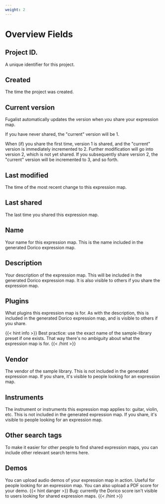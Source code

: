 ```yaml
---
weight: 2
---
```


# Overview Fields

## Project ID.

A unique identifier for this project.

## Created

The time the project was created.

## Current version

Fugalist automatically updates the version when you share your expression map.

If you have never shared, the "current" version will be 1. 

When (if) you share the first time, version 1 is shared, and the "current" version is immediately incremented to 2.
Further modification will go into version 2, which is not yet shared. 
If you subsequently share version 2, the "current" version will be incremented to 3, and so forth.

## Last modified

The time of the most recent change to this expression map.

## Last shared

The last time you shared this expression map. 

## Name

Your name for this expression map. This is the name included in the generated Dorico expression map. 

## Description

Your description of the expression map.
This will be included in the generated Dorico expression map. It is also visible to others if you
share the expression map.

## Plugins

What plugins this expression map is for. 
As with the description, this is included in the generated Dorico expression map, 
and is visible to others if you share.

{{< hint info >}}
Best practice: use the exact name of the sample-library preset if one exists. 
That way there's no ambiguity about what the expression map is for.
{{< /hint >}}

## Vendor

The vendor of the sample library. This is not included in the generated expression map. If you share, it's visible
to people looking for an expression map.

## Instruments

The instrument or instruments this expression map applies to: guitar, violin, etc.
This is not included in the generated expression map.
If you share, it's visible to people looking for an expression map.

## Other search tags

To make it easier for other people to find shared expression maps, you can include other relevant search terms here.

## Demos

You can upload audio demos of your expression map in action. Useful for people looking for an expression map. 
You can also upload a PDF score for your demo.
{{< hint danger >}}
Bug: currently the Dorico score isn't visible to users looking for shared expression maps. 
{{< /hint >}}
